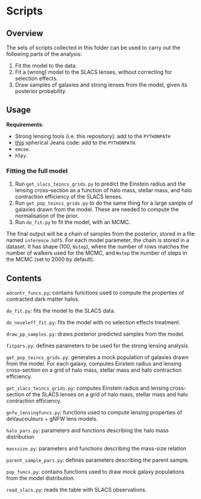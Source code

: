 # Scripts

## Overview

The sets of scripts collected in this folder can be used to carry out the following parts of the analysis:

1. Fit the model to the data.
2. Fit a (wrong) model to the SLACS lenses, without correcting for selection effects.
3. Draw samples of galaxies and strong lenses from the model, given its posterior probability.

## Usage

**Requirements**: 
- Strong lensing tools (i.e. this repository): add to the `PYTHONPATH`
- [this](https://github.com/astrosonnen/spherical_jeans) spherical Jeans code: add to the `PYTHONPATH`.
- `emcee`.
- `h5py`.

### Fitting the full model

1. Run `get_slacs_teincs_grids.py` to predict the Einstein radius and the lensing cross-section as a function of halo mass, stellar mass, and halo contraction efficiency of the SLACS lenses.
2. Run `get_pop_teincs_grids.py` to do the same thing for a large sample of galaxies drawn from the model. These are needed to compute the normalisation of the prior.
3. Run `do_fit.py` to fit the model, with an MCMC.

The final output will be a chain of samples from the posterior, stored in a file named `inference.hdf5`. For each model parameter, the chain is stored in a dataset. It has shape (100, `Nstep`), where the number of rows matches the number of walkers used for the MCMC, and `Nstep` the number of steps in the MCMC (set to 2000 by default).


## Contents

`adcontr_funcs.py`: contains functions used to compute the properties of contracted dark matter halos.

`do_fit.py`: fits the model to the SLACS data.

`do_noseleff_fit.py`: fits the model with no selection effects treatment.

`draw_pp_samples.py`: draws posterior predicted samples from the model.

`fitpars.py`: defines parameters to be used for the strong lensing analysis.

`get_pop_teincs_grids.py`: generates a mock population of galaxies drawn from the model. For each galaxy, computes Einstein radius and lensing cross-section on a grid of halo mass, stellar mass and halo contraction efficiency.

`get_slacs_teincs_grids.py`: computes Einstein radius and lensing cross-section of the SLACS lenses on a grid of halo mass, stellar mass and halo contraction efficiency.

`gnfw_lensingfuncs.py`: functions used to compute lensing properties of deVaucouleurs + gNFW lens models.

`halo_pars.py`: parameters and functions describing the halo mass distribution

`masssize.py`: parameters and functions describing the mass-size relation

`parent_sample_pars.py`: defines parameters describing the parent sample.

`pop_funcs.py`: contains functions used to draw mock galaxy populations from the model distribution.

`read_slacs.py`: reads the table with SLACS observations.


